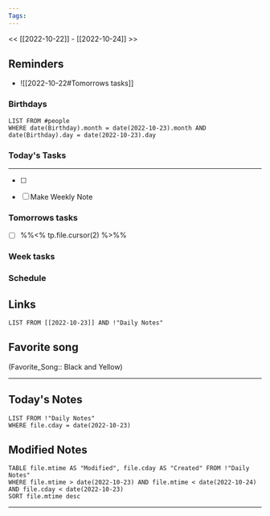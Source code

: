 ```yaml
---
Tags:
---
```

<< [[2022-10-22]] - [[2022-10-24]] >>
## Reminders
- ![[2022-10-22#Tomorrows tasks]]
### Birthdays
```dataview
LIST FROM #people 
WHERE date(Birthday).month = date(2022-10-23).month AND date(Birthday).day = date(2022-10-23).day

```
### Today's Tasks
---
- [ ] 

- [ ] Make Weekly Note 



### Tomorrows tasks
- [ ] %%<% tp.file.cursor(2) %>%%
### Week tasks
### Schedule

## Links
```dataview
LIST FROM [[2022-10-23]] AND !"Daily Notes"
```
## Favorite song
(Favorite_Song:: Black and Yellow)
___
## Today's Notes
```dataview
LIST FROM !"Daily Notes"
WHERE file.cday = date(2022-10-23)
```
## Modified Notes
```dataview
TABLE file.mtime AS "Modified", file.cday AS "Created" FROM !"Daily Notes" 
WHERE file.mtime > date(2022-10-23) AND file.mtime < date(2022-10-24) AND file.cday < date(2022-10-23)
SORT file.mtime desc
```
___

